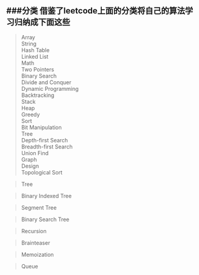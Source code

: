 ###分类
借鉴了leetcode上面的分类将自己的算法学习归纳成下面这些
------
>Array  
>String  
>Hash Table  
>Linked List  
>Math  
>Two Pointers  
>Binary Search  
>Divide and Conquer  
>Dynamic Programming  
>Backtracking  
>Stack  
>Heap  
>Greedy  
>Sort  
>Bit Manipulation  
>Tree  
>Depth-first Search  
>Breadth-first Search  
>Union Find  
>Graph  
>Design  
>Topological Sort

>Tree

>Binary Indexed Tree

>Segment Tree

>Binary Search Tree

>Recursion

>Brainteaser

>Memoization

>Queue
